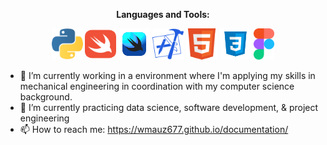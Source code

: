 <div align="center">

**Languages and Tools:**  

<img height="50" src="assets/python.svg">
<img height="50" src="assets/swift.svg">
<img height="50" src="assets/swiftui.svg">
<img height="50" src="assets/xcode.svg">
<img height="50" src="assets/html.svg">
<img height="50" src="assets/css.svg">
<img height="50" src="assets/figma.svg">
  
</div>

- 🔭 I’m currently working in a environment where I'm applying my skills in mechanical engineering in coordination with my computer science background.
- 🌱 I’m currently practicing data science, software development, & project engineering
- 📫 How to reach me: https://wmauz677.github.io/documentation/
